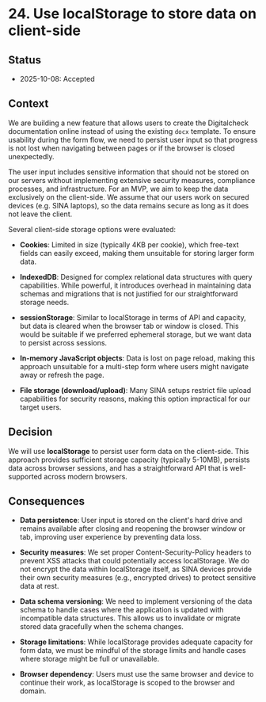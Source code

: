 # 24. Use localStorage to store data on client-side

## Status

- 2025-10-08: Accepted

## Context

We are building a new feature that allows users to create the Digitalcheck documentation online instead of using the existing `docx` template. To ensure usability during the form flow, we need to persist user input so that progress is not lost when navigating between pages or if the browser is closed unexpectedly.

The user input includes sensitive information that should not be stored on our servers without implementing extensive security measures, compliance processes, and infrastructure. For an MVP, we aim to keep the data exclusively on the client-side. We assume that our users work on secured devices (e.g. SINA laptops), so the data remains secure as long as it does not leave the client.

Several client-side storage options were evaluated:

- **Cookies**: Limited in size (typically 4KB per cookie), which free-text fields can easily exceed, making them unsuitable for storing larger form data.

- **IndexedDB**: Designed for complex relational data structures with query capabilities. While powerful, it introduces overhead in maintaining data schemas and migrations that is not justified for our straightforward storage needs.

- **sessionStorage**: Similar to localStorage in terms of API and capacity, but data is cleared when the browser tab or window is closed. This would be suitable if we preferred ephemeral storage, but we want data to persist across sessions.

- **In-memory JavaScript objects**: Data is lost on page reload, making this approach unsuitable for a multi-step form where users might navigate away or refresh the page.

- **File storage (download/upload)**: Many SINA setups restrict file upload capabilities for security reasons, making this option impractical for our target users.

## Decision

We will use **localStorage** to persist user form data on the client-side. This approach provides sufficient storage capacity (typically 5-10MB), persists data across browser sessions, and has a straightforward API that is well-supported across modern browsers.

## Consequences

- **Data persistence**: User input is stored on the client's hard drive and remains available after closing and reopening the browser window or tab, improving user experience by preventing data loss.

- **Security measures**: We set proper Content-Security-Policy headers to prevent XSS attacks that could potentially access localStorage. We do not encrypt the data within localStorage itself, as SINA devices provide their own security measures (e.g., encrypted drives) to protect sensitive data at rest.

- **Data schema versioning**: We need to implement versioning of the data schema to handle cases where the application is updated with incompatible data structures. This allows us to invalidate or migrate stored data gracefully when the schema changes.

- **Storage limitations**: While localStorage provides adequate capacity for form data, we must be mindful of the storage limits and handle cases where storage might be full or unavailable.

- **Browser dependency**: Users must use the same browser and device to continue their work, as localStorage is scoped to the browser and domain.
